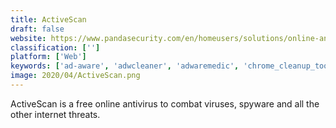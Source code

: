 ```yaml
---
title: ActiveScan
draft: false 
website: https://www.pandasecurity.com/en/homeusers/solutions/online-antivirus/?ref=activescan
classification: ['']
platform: ['Web']
keywords: ['ad-aware', 'adwcleaner', 'adwaremedic', 'chrome_cleanup_tool', 'crowdinspect', 'freefixer', 'hijackthis', 'kaspersky_endpoint_protection', 'kaspersky_virus_removal_tool', 'lavasoft_adware', 'roguekiller', 'runscanner', 'secureaplus', 'spy_emergency', 'spyhunter', 'spyware_terminator', 'zhpcleaner']
image: 2020/04/ActiveScan.png
---
```

ActiveScan is a free online antivirus to combat viruses, spyware and all the other internet threats.